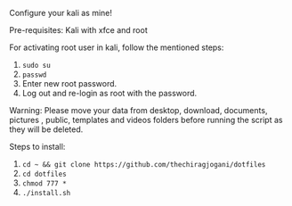Configure your kali as mine!

Pre-requisites:
Kali with xfce and root

For activating root user in kali, follow the mentioned steps:
1. `sudo su`
2. `passwd`
3. Enter new root password.
4. Log out and re-login as root with the password.

Warning: Please move your data from desktop, download, documents, pictures , public, templates and videos folders before running the script as they will be deleted.

Steps to install:

1. `cd ~ && git clone https://github.com/thechiragjogani/dotfiles`
2. `cd dotfiles`
3. `chmod 777 *`
4. `./install.sh`
